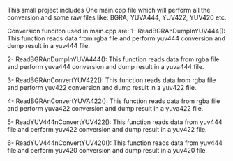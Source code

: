 This small project includes One main.cpp file which will perform all the conversion and some raw files like: BGRA, YUVA444, YUV422, YUV420 etc.

Conversion funciton used in main.cpp are:
1- ReadBGRAnDumpInYUV444():  This function reads data from rgba file and perform yuv444 conversion and dump result in a yuv444 file.

2- ReadBGRAnDumpInYUVA444(): This function reads data from rgba file and perform yuva444 conversion and dump result in a yuva444 file.
    
3- ReadBGRAnConvertYUV422(): This function reads data from rgba file and perform yuv422 conversion and dump result in a yuv422 file.   
    
4- ReadBGRAnConvertYUVA422(): This function reads data from rgba file and perform yuva422 conversion and dump result in a yuva422 file.
    
5- ReadYUV444nConvertYUV422(): This function reads data from yuv444 file and perform yuv422 conversion and dump result in a yuv422 file.
    
6- ReadYUV444nConvertYUV420(): This function reads data from yuv444 file and perform yuv420 conversion and dump result in a yuv420 file.